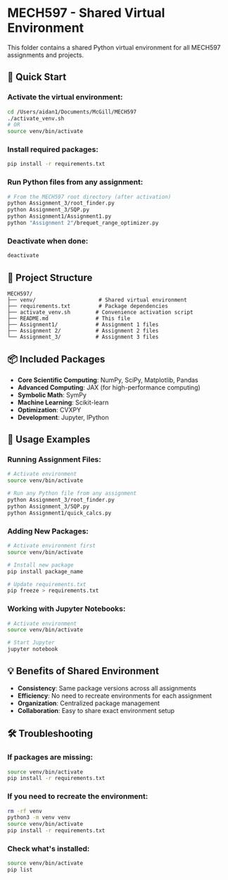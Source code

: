 # MECH597 - Shared Virtual Environment

This folder contains a shared Python virtual environment for all MECH597 assignments and projects.

## 🚀 Quick Start

### Activate the virtual environment:
```bash
cd /Users/aidan1/Documents/McGill/MECH597
./activate_venv.sh
# OR
source venv/bin/activate
```

### Install required packages:
```bash
pip install -r requirements.txt
```

### Run Python files from any assignment:
```bash
# From the MECH597 root directory (after activation)
python Assignment_3/root_finder.py
python Assignment_3/SQP.py
python Assignment1/Assignment1.py
python "Assignment 2"/brequet_range_optimizer.py
```

### Deactivate when done:
```bash
deactivate
```

## 📁 Project Structure
```
MECH597/
├── venv/                    # Shared virtual environment
├── requirements.txt         # Package dependencies
├── activate_venv.sh        # Convenience activation script
├── README.md               # This file
├── Assignment1/            # Assignment 1 files
├── Assignment 2/           # Assignment 2 files
└── Assignment_3/           # Assignment 3 files
```

## 📦 Included Packages
- **Core Scientific Computing**: NumPy, SciPy, Matplotlib, Pandas
- **Advanced Computing**: JAX (for high-performance computing)
- **Symbolic Math**: SymPy
- **Machine Learning**: Scikit-learn
- **Optimization**: CVXPY
- **Development**: Jupyter, IPython

## 🔧 Usage Examples

### Running Assignment Files:
```bash
# Activate environment
source venv/bin/activate

# Run any Python file from any assignment
python Assignment_3/root_finder.py
python Assignment_3/SQP.py
python Assignment1/quick_calcs.py
```

### Adding New Packages:
```bash
# Activate environment first
source venv/bin/activate

# Install new package
pip install package_name

# Update requirements.txt
pip freeze > requirements.txt
```

### Working with Jupyter Notebooks:
```bash
# Activate environment
source venv/bin/activate

# Start Jupyter
jupyter notebook
```

## 💡 Benefits of Shared Environment
- **Consistency**: Same package versions across all assignments
- **Efficiency**: No need to recreate environments for each assignment
- **Organization**: Centralized package management
- **Collaboration**: Easy to share exact environment setup

## 🛠️ Troubleshooting

### If packages are missing:
```bash
source venv/bin/activate
pip install -r requirements.txt
```

### If you need to recreate the environment:
```bash
rm -rf venv
python3 -m venv venv
source venv/bin/activate
pip install -r requirements.txt
```

### Check what's installed:
```bash
source venv/bin/activate
pip list
```
